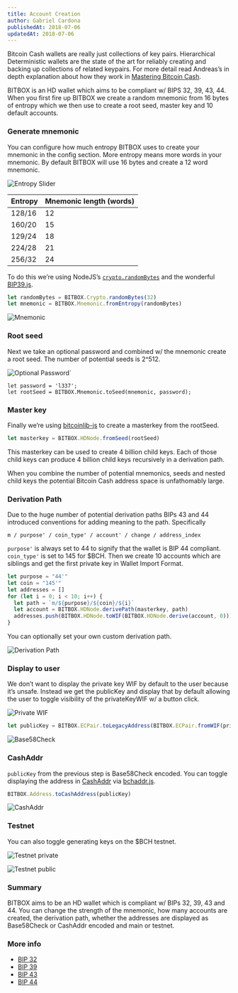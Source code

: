 ```yaml
---
title: Account Creation
author: Gabriel Cardona
publishedAt: 2018-07-06
updatedAt: 2018-07-06
---
```


Bitcoin Cash wallets are really just collections of key pairs. Hierarchical Deterministic wallets are the state of the art for reliably creating and backing up collections of related keypairs. For more detail read Andreas’s in depth explanation about how they work in [Mastering Bitcoin Cash](/mastering-bitcoin-cash/3-keys-addresses-wallets/).

BITBOX is an HD wallet which aims to be compliant w/ BIPS 32, 39, 43, 44. When you first fire up BITBOX we create a random mnemonic from 16 bytes of entropy which we then use to create a root seed, master key and 10 default accounts.

### Generate mnemonic

You can configure how much entropy BITBOX uses to create your mnemonic in the config section. More entropy means more words in your mnemonic. By default BITBOX will use 16 bytes and create a 12 word mnemonic.

![Entropy Slider](https://bigearth.github.io/bitblog/assets/entropy-slider.png)

| Entropy | Mnemonic length (words) |
| :------ | :---------------------- |
| 128/16  | 12                      |
| 160/20  | 15                      |
| 129/24  | 18                      |
| 224/28  | 21                      |
| 256/32  | 24                      |

To do this we’re using NodeJS’s [`crypto.randomBytes`](https://nodejs.org/api/crypto.html#crypto_crypto_randombytes_size_callback) and the wonderful [BIP39.js](https://github.com/bitcoinjs/bip39).

```javascript
let randomBytes = BITBOX.Crypto.randomBytes(32)
let mnemonic = BITBOX.Mnemonic.fromEntropy(randomBytes)
```

![Mnemonic](https://bigearth.github.io/bitblog/assets/mnemonic.png)

### Root seed

Next we take an optional password and combined w/ the mnemonic create a root seed. The number of potential seeds is 2^512.

![Optional Password`](https://bigearth.github.io/bitblog/assets/password.png)

```javascvript
let password = 'l337';
let rootSeed = BITBOX.Mnemonic.toSeed(mnemonic, password);
```

### Master key

Finally we’re using [bitcoinlib-js](https://github.com/bitcoinjs/bitcoinjs-lib) to create a masterkey from the rootSeed.

```javascript
let masterkey = BITBOX.HDNode.fromSeed(rootSeed)
```

This masterkey can be used to create 4 billion child keys. Each of those child keys can produce 4 billion child keys recursively in a derivation path.

When you combine the number of potential mnemonics, seeds and nested child keys the potential Bitcoin Cash address space is unfathomably large.

### Derivation Path

Due to the huge number of potential derivation paths BIPs 43 and 44 introduced conventions for adding meaning to the path. Specifically

```
m / purpose' / coin_type' / account' / change / address_index
```

`purpose'` is always set to 44 to signify that the wallet is BIP 44 compliant. `coin_type'` is set to 145 for $BCH. Then we create 10 accounts which are siblings and get the first private key in Wallet Import Format.

```javascript
let purpose = "44'"
let coin = "145'"
let addresses = []
for (let i = 0; i < 10; i++) {
  let path = `m/${purpose}/${coin}/${i}`
  let account = BITBOX.HDNode.derivePath(masterkey, path)
  addresses.push(BITBOX.HDNode.toWIF(BITBOX.HDNode.derive(account, 0)))
}
```

You can optionally set your own custom derivation path.

![Derivation Path](https://bigearth.github.io/bitblog/assets/hd-path.png)

### Display to user

We don’t want to display the private key WIF by default to the user because it’s unsafe. Instead we get the publicKey and display that by default allowing the user to toggle visibility of the privateKeyWIF w/ a button click.

![Private WIF](https://bigearth.github.io/bitblog/assets/private-wif.png)

```javascript
let publicKey = BITBOX.ECPair.toLegacyAddress(BITBOX.ECPair.fromWIF(privKeyWIF))
```

![Base58Check](https://bigearth.github.io/bitblog/assets/base58check.png)

### CashAddr

`publicKey` from the previous step is Base58Check encoded. You can toggle displaying the address in [CashAddr](https://www.bitcoinabc.org/cashaddr) via [bchaddr.js](https://github.com/bitcoincashjs/bchaddrjs).

```javascript
BITBOX.Address.toCashAddress(publicKey)
```

![CashAddr](https://bigearth.github.io/bitblog/assets/cashaddr-public.png)

### Testnet

You can also toggle generating keys on the $BCH testnet.

![Testnet private](https://bigearth.github.io/bitblog/assets/testnet-wif.png)

![Testnet public](https://bigearth.github.io/bitblog/assets/testnet-public.png)

### Summary

BITBOX aims to be an HD wallet which is compliant w/ BIPs 32, 39, 43 and 44. You can change the strength of the mnemonic, how many accounts are created, the derivation path, whether the addresses are displayed as Base58Check or CashAddr encoded and main or testnet.

### More info

- [BIP 32](https://github.com/bitcoin/bips/blob/master/bip-0032.mediawiki)
- [BIP 39](https://github.com/bitcoin/bips/blob/master/bip-0039.mediawiki)
- [BIP 43](https://github.com/bitcoin/bips/blob/master/bip-0043.mediawiki)
- [BIP 44](https://github.com/bitcoin/bips/blob/master/bip-0044.mediawiki)
